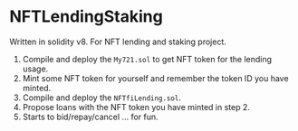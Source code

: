 # NFTLendingStaking
Written in solidity v8. For NFT lending and staking project.
1. Compile and deploy the `My721.sol` to get NFT token for the lending usage.
2. Mint some NFT token for yourself and remember the token ID you have minted.
3. Compile and deploy the `NFTfiLending.sol`.
4. Propose loans with the NFT token you have minted in step 2.
5. Starts to bid/repay/cancel ... for fun.
